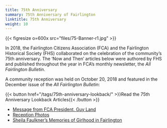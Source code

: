 ```yaml
---
title: 75th Anniversary
summary: 75th Anniversary of Fairlington
linktitle: 75th Anniversary
weight: 10
---
```


{{< figresize o=600x src="files/75-Banner-r1.jpg" >}}

In 2018, the Fairlington Citizens Association (FCA) and the Fairlington Historical Society (FHS) collaborated on the celebration of the community’s 75th anniversary. The ‘Now and Then’ articles below were authored by FHS and published throughout the year in FCA’s monthly newsletter, the *All Fairlington Bulletin*.

A community reception was held on October 20, 2018 and featured in the December issue of the *All Fairlington Bulletin*:

{{< button href="/tags/75th-anniversary-lookback/" >}}Read the 75th Anniversary Lookback Articles{{< /button >}}

- [Message from FCA President, Guy Land](files/presidents-message.pdf)
- [Reception Photos](files/reception-photos.pdf)
- [Sheila Faulkner’s Memories of Girlhood in Fairlington](files/sheila-faulkner.pdf)